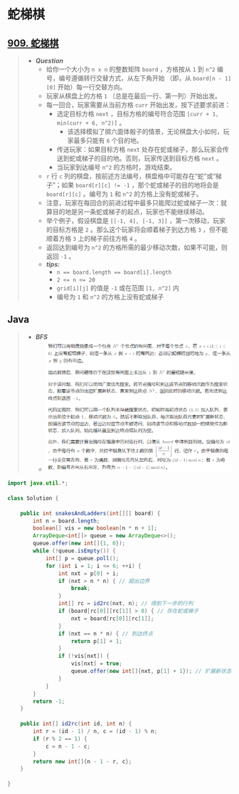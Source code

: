 # 蛇梯棋

## [909. 蛇梯棋](https://leetcode.cn/problems/snakes-and-ladders/)

> - ***Question***
>   - 给你一个大小为 `n x n` 的整数矩阵 `board` ，方格按从 `1` 到 `n^2` 编号，编号遵循转行交替方式，从左下角开始 （即，从 `board[n - 1][0]` 开始）每一行交替方向。
>   - 玩家从棋盘上的方格 `1` （总是在最后一行、第一列）开始出发。
>   - 每一回合，玩家需要从当前方格 `curr` 开始出发，按下述要求前进：
>     - 选定目标方格 `next` ，目标方格的编号符合范围 `[curr + 1, min(curr + 6, n^2)]` 。
>       - 该选择模拟了掷六面体骰子的情景，无论棋盘大小如何，玩家最多只能有 `6` 个目的地。
>     - 传送玩家：如果目标方格 `next` 处存在蛇或梯子，那么玩家会传送到蛇或梯子的目的地。否则，玩家传送到目标方格 `next` 。
>     - 当玩家到达编号 `n^2` 的方格时，游戏结束。
>   - `r` 行 `c` 列的棋盘，按前述方法编号，棋盘格中可能存在“蛇”或“梯子”；如果 `board[r][c] != -1` ，那个蛇或梯子的目的地将会是 `board[r][c]` 。编号为 `1` 和 `n^2` 的方格上没有蛇或梯子。
>   - 注意，玩家在每回合的前进过程中最多只能爬过蛇或梯子一次：就算目的地是另一条蛇或梯子的起点，玩家也不能继续移动。
>   - 举个例子，假设棋盘是 `[[-1, 4], [-1, 3]]` ，第一次移动，玩家的目标方格是 `2` 。那么这个玩家将会顺着梯子到达方格 `3` ，但不能顺着方格 `3` 上的梯子前往方格 `4` 。
>   - 返回达到编号为 `n^2` 的方格所需的最少移动次数，如果不可能，则返回 `-1` 。
>   - ***tips:***
>     - `n == board.length == board[i].length`
>     - `2 <= n <= 20`
>     - `grid[i][j]` 的值是 `-1` 或在范围 `[1, n^2]` 内
>     - 编号为 `1` 和 `n^2` 的方格上没有蛇或梯子

## Java

> - ***BFS***
>   - ![image](./images/蛇梯棋.png)

```java
import java.util.*;

class Solution {

    public int snakesAndLadders(int[][] board) {
        int n = board.length;
        boolean[] vis = new boolean[n * n + 1];
        ArrayDeque<int[]> queue = new ArrayDeque<>();
        queue.offer(new int[]{1, 0});
        while (!queue.isEmpty()) {
            int[] p = queue.poll();
            for (int i = 1; i <= 6; ++i) {
                int nxt = p[0] + i;
                if (nxt > n * n) { // 超出边界
                    break;
                }
                int[] rc = id2rc(nxt, n); // 得到下一步的行列
                if (board[rc[0]][rc[1]] > 0) { // 存在蛇或梯子
                    nxt = board[rc[0]][rc[1]];
                }
                if (nxt == n * n) { // 到达终点
                    return p[1] + 1;
                }
                if (!vis[nxt]) {
                    vis[nxt] = true;
                    queue.offer(new int[]{nxt, p[1] + 1}); // 扩展新状态
                }
            }
        }
        return -1;
    }

    public int[] id2rc(int id, int n) {
        int r = (id - 1) / n, c = (id - 1) % n;
        if (r % 2 == 1) {
            c = n - 1 - c;
        }
        return new int[]{n - 1 - r, c};
    }

}
```
